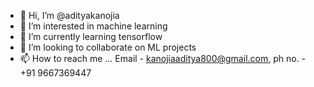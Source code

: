 - 👋 Hi, I’m @adityakanojia
- 👀 I’m interested in machine learning
- 🌱 I’m currently learning tensorflow
- 💞️ I’m looking to collaborate on ML projects
- 📫 How to reach me ... Email - kanojiaaditya800@gmail.com, ph no. - +91 9667369447

<!---
adityakanojia/adityakanojia is a ✨ special ✨ repository because its `README.md` (this file) appears on your GitHub profile.
You can click the Preview link to take a look at your changes.
--->

